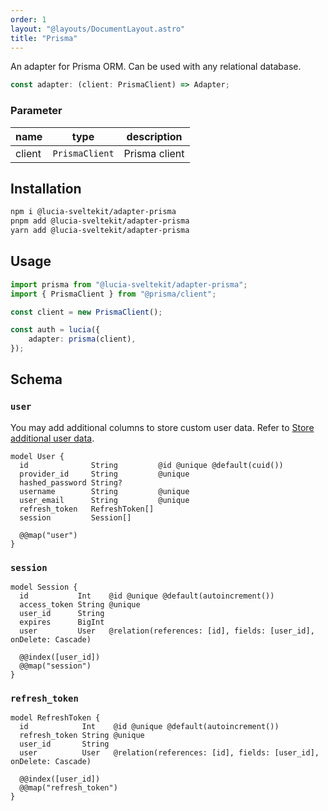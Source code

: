 ```yaml
---
order: 1
layout: "@layouts/DocumentLayout.astro"
title: "Prisma"
---
```


An adapter for Prisma ORM. Can be used with any relational database.

```ts
const adapter: (client: PrismaClient) => Adapter;
```

### Parameter

| name   | type           | description   |
| ------ | -------------- | ------------- |
| client | `PrismaClient` | Prisma client |

## Installation

```bash
npm i @lucia-sveltekit/adapter-prisma
pnpm add @lucia-sveltekit/adapter-prisma
yarn add @lucia-sveltekit/adapter-prisma
```

## Usage

```ts
import prisma from "@lucia-sveltekit/adapter-prisma";
import { PrismaClient } from "@prisma/client";

const client = new PrismaClient();

const auth = lucia({
    adapter: prisma(client),
});
```

## Schema

### `user`

You may add additional columns to store custom user data. Refer to [Store additional user data](/learn/basics/store-additional-user-data).

```prisma
model User {
  id              String         @id @unique @default(cuid())
  provider_id     String         @unique
  hashed_password String?
  username        String         @unique
  user_email      String         @unique
  refresh_token   RefreshToken[]
  session         Session[]

  @@map("user")
}
```

### `session`

```prisma
model Session {
  id           Int    @id @unique @default(autoincrement())
  access_token String @unique
  user_id      String
  expires      BigInt
  user         User   @relation(references: [id], fields: [user_id], onDelete: Cascade)

  @@index([user_id])
  @@map("session")
}
```

### `refresh_token`

```prisma
model RefreshToken {
  id            Int    @id @unique @default(autoincrement())
  refresh_token String @unique
  user_id       String
  user          User   @relation(references: [id], fields: [user_id], onDelete: Cascade)

  @@index([user_id])
  @@map("refresh_token")
}
```
